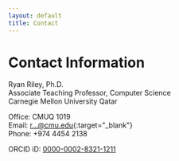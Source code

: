 ```yaml
---
layout: default
title: Contact
---
```


# Contact Information

Ryan Riley, Ph.D.  
Associate Teaching Professor, Computer Science  
Carnegie Mellon University Qatar  

Office: CMUQ 1019  
Email: [r...@cmu.edu](http://www.google.com/recaptcha/mailhide/d?k=01CMJvkLJlwIb6DLtgffbmMQ==&amp;c=0oeX86IVmaxVBiw4eHgX1A==){:target="_blank"}  
Phone: +974 4454 2138

ORCID iD: [0000-0002-8321-1211](http://orcid.org/0000-0002-8321-1211)
